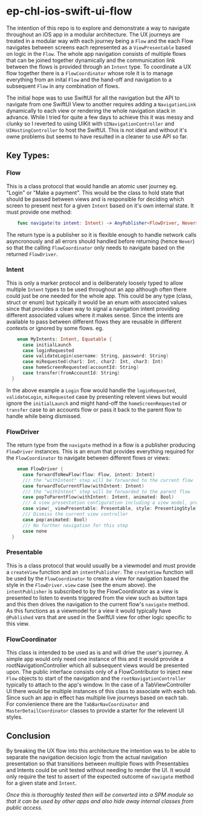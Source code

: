 # ep-chl-ios-swift-ui-flow

The intention of this repo is to explore and demonstrate a way to navigate throughout an iOS app in a modular architecture.
The UX journeys are treated in a modular way with each journey being a `Flow` and the each Flow navigates between screens each represented as a `ViewPresentable` based on logic in the `Flow`. The whole app navigation consists of multiple flows that can be joined together dynamically and the communication link between the flows is provided through an `Intent` type. To coordinate a UX flow together there is a `FlowCoordinator` whose role it is to manage everything from an inital `Flow` and the hand-off and navigation to a subsequent `Flow` in any combination of flows.

The initial hope was to use SwiftUI for all the navigation but the API to navigate from one SwiftUI View to another requires adding a `NavigationLink` dynamically to each view or rendering the whole navigation stack in advance. While I tried for quite a few days to achieve this it was messy and clunky so I reverted to using UIKit with `UINavigationController` and `UIHostingController` to host the SwiftUI. This is not ideal and without it's owne problems but seems to have resulted in a cleaner to use API so far.

## Key Types:

### Flow

This is a class protocol that would handle an atomic user journey eg. "Login" or "Make a payment". This would be the class to hold state that should be passed between views and is responsible for deciding which screen to present next for a given `Intent` based on it's own internal state. It must provide one method:

```swift
    func navigate(to intent: Intent) -> AnyPublisher<FlowDriver, Never>
```

The return type is a publisher so it is flexible enough to handle network calls asyncronously and all errors should handled before returning (hence `Never`) so that the calling `FlowCoordinator` only needs to navigate based on the returned `FlowDriver`.

### Intent

This is only a marker protocol and is deliberately loosely typed to allow multiple `Intent` types to be used throughout an app although often there could just be one needed for the whole app. This could be any type (class, struct or enum) but typically it would be an enum with associated values since that provides a clean way to signal a navigation intent providing different associated values where it makes sense. Since the intents are available to pass between different flows they are reusable in different contexts or ignored by some flows. eg.

```swift
    enum MyIntents: Intent, Equatable {
      case initialLaunch
      case loginRequested
      case validateLogin(username: String, password: String)
      case miRequested(char1: Int, char2: Int, char3: Int)
      case homeScreenRequested(accountId: String)
      case transfer(fromAccountId: String)
  }
```

In the above example a `Login` flow would handle the `loginRequested`, `validateLogin`, `miRequested` case by presenting relevent views but would ignore the `initialLaunch` and might hand-off the `homeScreenRequested` or `transfer` case to an accounts flow or pass it back to the parent flow to handle while being dismissed.

### FlowDriver

The return type from the `navigate` method in a flow is a publisher producing `FlowDriver` instances. This is an enum that provides everything required for the `FlowCoordinator` to navigate between different flows or views:

```swift
    enum FlowDriver {
      case forwardToNewFlow(flow: Flow, intent: Intent)
      /// the "withIntent" step will be forwarded to the current flow
      case forwardToCurrentFlow(withIntent: Intent)
      /// the "withIntent" step will be forwarded to the parent flow
      case popToParentFlow(withIntent: Intent, animated: Bool)
      /// A view presentation configuration including a view model, presentation style and view creator
      case view(_ viewPresentable: Presentable, style: PresentingStyle)
      /// Dismiss the current view controller
      case pop(animated: Bool)
      /// No further navigation for this step
      case none
  }
```

### Presentable

This is a class protocol that would usually be a viewmodel and must provide a `createView` function and an `intentPublisher`. The `createView` function will be used
by the `FlowCoordinator` to create a view for navigation based the style in the `FlowDriver.view` case (see the enum above). the `intentPublisher` is subscribed to by the FlowCoordinator as a view is presented to listen to events triggered from the view such as button taps and this then drives the navigation to the current flow's `navigate` method. As this functions as a viewmodel for a view it would typically have `@Published` vars that are used in the SwiftUI view for other logic specific to this view.

### FlowCoordinator

This class is intended to be used as is and will drive the user's journey. A simple app would only need one instance of this and it would provide a rootNavigationController which all subsequent views would be presented upon. The public interface consists only of a FlowContributor to inject new `Flow` objects to start of the navigation and the `rootNavigationController` typically to attach to the app's window. In the case of a TabViewController UI there would be multiple instances of this class to associate with each tab. Since such an app in effect has multiple live journeys based on each tab.
For convienience there are the `TabBarNavCoordinator` and `MasterDetailCoordinator` classes to provide a starter for the relevent UI styles.

## Conclusion

By breaking the UX flow into this architecture the intention was to be able to separate the navigation decision logic from the actual navigation presentation so that transitions between multiple flows with Presentables and Intents could be unit tested without needing to render the UI. It would only require the test to assert of the expected outcome of `navigate` method for a given state and `Intent`.

_Once this is thoroughly tested then will be converted into a SPM module so that it can be used by other apps and also hide away internal classes from public access._